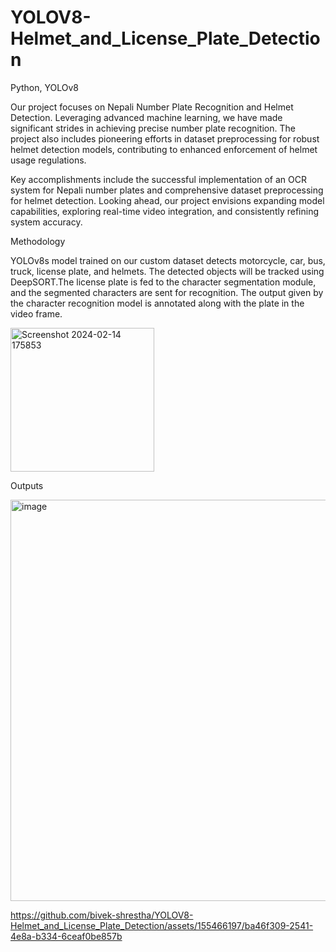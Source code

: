 # YOLOV8-Helmet_and_License_Plate_Detection

Python, YOLOv8

Our project focuses on Nepali Number Plate Recognition and Helmet Detection. Leveraging advanced machine learning, we have made significant strides in achieving precise number plate recognition. The project also includes pioneering efforts in dataset preprocessing for robust helmet detection models, contributing to enhanced enforcement of helmet usage regulations.

Key accomplishments include the successful implementation of an OCR system for Nepali number plates and comprehensive dataset preprocessing for helmet detection. Looking ahead, our project envisions expanding model capabilities, exploring real-time video integration, and consistently refining system accuracy.

Methodology

YOLOv8s model trained on our custom dataset detects motorcycle, car, bus, truck, license plate, and helmets. The detected objects will be  tracked using DeepSORT.The license plate is fed to the character segmentation module, and the segmented characters are sent for recognition. The output given by the character recognition model is annotated along with the plate in the video frame. 

<img width="230" alt="Screenshot 2024-02-14 175853" src="https://github.com/bivek-shrestha/YOLOV8-Helmet_and_License_Plate_Detection/assets/155466197/5f0266d8-6fa7-4257-81f2-2cd3a61f258b">

Outputs

 <img width="642" alt="image" src="https://github.com/bivek-shrestha/YOLOV8-Helmet_and_License_Plate_Detection/assets/155466197/e8c8987d-ec30-420e-9992-227f62929f52">


https://github.com/bivek-shrestha/YOLOV8-Helmet_and_License_Plate_Detection/assets/155466197/ba46f309-2541-4e8a-b334-6ceaf0be857b


 

